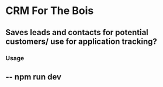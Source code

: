 # CRM For The Bois

## Saves leads and contacts for potential customers/ use for application tracking?

### Usage

-- npm run dev
--
